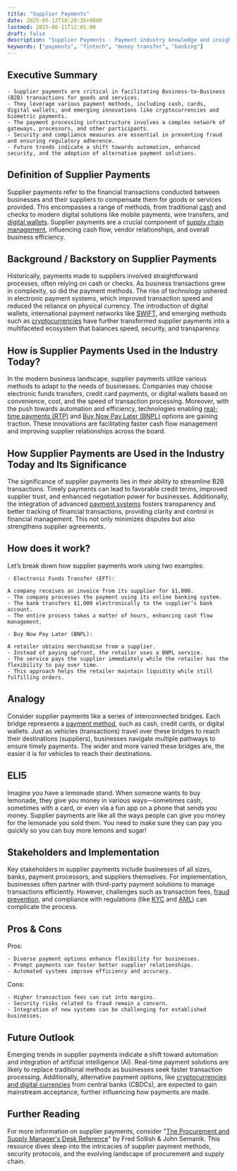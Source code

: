 ```yaml
---
title: "Supplier Payments"
date: 2025-05-12T18:28:35+0000
lastmod: 2025-08-11T12:01:00
draft: false
description: "Supplier Payments - Payment industry knowledge and insights"
keywords: ["payments", "fintech", "money transfer", "banking"]
---
```


## Executive Summary

 	- Supplier payments are critical in facilitating Business-to-Business (B2B) transactions for goods and services.
 	- They leverage various payment methods, including cash, cards, digital wallets, and emerging innovations like cryptocurrencies and biometric payments.
 	- The payment processing infrastructure involves a complex network of gateways, processors, and other participants.
 	- Security and compliance measures are essential in preventing fraud and ensuring regulatory adherence.
 	- Future trends indicate a shift towards automation, enhanced security, and the adoption of alternative payment solutions.

## Definition of Supplier Payments
Supplier payments refer to the financial transactions conducted between businesses and their suppliers to compensate them for goods or services provided. This encompasses a range of methods, from traditional [cash](https://faisalkhanllc.xyz/resources/payments-wiki/c/cash/) and checks to modern digital solutions like mobile payments, wire transfers, and [digital wallets](https://faisalkhanllc.xyz/resources/payments-wiki/d/digital-wallet/). Supplier payments are a crucial component of [supply chain management](https://faisalkhanllc.xyz/resources/payments-wiki/b/business-to-business-b2b/), influencing cash flow, vendor relationships, and overall business efficiency.
## Background / Backstory on Supplier Payments
Historically, payments made to suppliers involved straightforward processes, often relying on cash or checks. As business transactions grew in complexity, so did the payment methods. The rise of technology ushered in electronic payment systems, which improved transaction speed and reduced the reliance on physical currency. The introduction of digital wallets, international payment networks like [SWIFT](https://faisalkhanllc.xyz/resources/payments-wiki/s/society-for-worldwide-interbank-financial-telecommunication-swift/), and emerging methods such as [cryptocurrencies](https://faisalkhanllc.xyz/resources/payments-wiki/c/cryptocurrency/) have further transformed supplier payments into a multifaceted ecosystem that balances speed, security, and transparency.
## How is Supplier Payments Used in the Industry Today?
In the modern business landscape, supplier payments utilize various methods to adapt to the needs of businesses. Companies may choose electronic funds transfers, credit card payments, or digital wallets based on convenience, cost, and the speed of transaction processing. Moreover, with the push towards automation and efficiency, technologies enabling [real-time payments (RTP)](https://faisalkhanllc.xyz/resources/payments-wiki/r/real-time-payment-systems/) and [Buy Now Pay Later (BNPL)](https://faisalkhanllc.xyz/resources/payments-wiki/b/buy-now-pay-later-bnpl/) options are gaining traction. These innovations are facilitating faster cash flow management and improving supplier relationships across the board.
## How Supplier Payments are Used in the Industry Today and Its Significance
The significance of supplier payments lies in their ability to streamline B2B transactions. Timely payments can lead to favorable credit terms, improved supplier trust, and enhanced negotiation power for businesses. Additionally, the integration of advanced [payment systems](https://faisalkhanllc.xyz/resources/payments-wiki/p/payment-processor/) fosters transparency and better tracking of financial transactions, providing clarity and control in financial management. This not only minimizes disputes but also strengthens supplier agreements.
## How does it work?
Let’s break down how supplier payments work using two examples:

 	- Electronic Funds Transfer (EFT):

 	A company receives an invoice from its supplier for $1,000.
 	- The company processes the payment using its online banking system.
 	- The bank transfers $1,000 electronically to the supplier’s bank account.
 	- The entire process takes a matter of hours, enhancing cash flow management.

 	- Buy Now Pay Later (BNPL):

 	A retailer obtains merchandise from a supplier.
 	- Instead of paying upfront, the retailer uses a BNPL service.
 	- The service pays the supplier immediately while the retailer has the flexibility to pay over time.
 	- This approach helps the retailer maintain liquidity while still fulfilling orders.

## Analogy
Consider supplier payments like a series of interconnected bridges. Each bridge represents a [payment method](https://faisalkhanllc.xyz/resources/payments-wiki/a/alternative-payment-methods-apms/), such as cash, credit cards, or digital wallets. Just as vehicles (transactions) travel over these bridges to reach their destinations (suppliers), businesses navigate multiple pathways to ensure timely payments. The wider and more varied these bridges are, the easier it is for vehicles to reach their destinations.
## ELI5
Imagine you have a lemonade stand. When someone wants to buy lemonade, they give you money in various ways—sometimes cash, sometimes with a card, or even via a fun app on a phone that sends you money. Supplier payments are like all the ways people can give you money for the lemonade you sold them. You need to make sure they can pay you quickly so you can buy more lemons and sugar!
## Stakeholders and Implementation
Key stakeholders in supplier payments include businesses of all sizes, banks, payment processors, and suppliers themselves. For implementation, businesses often partner with third-party payment solutions to manage transactions efficiently. However, challenges such as transaction fees, [fraud prevention](https://faisalkhanllc.xyz/resources/payments-wiki/f/fraud/), and compliance with regulations (like [KYC](https://faisalkhanllc.xyz/resources/payments-wiki/k/know-your-customer-kyc/) and [AML](https://faisalkhanllc.xyz/resources/payments-wiki/a/aml-compliance/)) can complicate the process.
## Pros & Cons
Pros:

 	- Diverse payment options enhance flexibility for businesses.
 	- Prompt payments can foster better supplier relationships.
 	- Automated systems improve efficiency and accuracy.

Cons:

 	- Higher transaction fees can cut into margins.
 	- Security risks related to fraud remain a concern.
 	- Integration of new systems can be challenging for established businesses.

## Future Outlook
Emerging trends in supplier payments indicate a shift toward automation and integration of artificial intelligence (AI). Real-time payment solutions are likely to replace traditional methods as businesses seek faster transaction processing. Additionally, alternative payment options, like [cryptocurrencies and digital currencies](https://faisalkhanllc.xyz/resources/payments-wiki/b/blockchain/blockchain-payments/) from central banks (CBDCs), are expected to gain mainstream acceptance, further influencing how payments are made.
## Further Reading
For more information on supplier payments, consider "[The Procurement and Supply Manager's Desk Reference](https://www.goodreads.com/book/show/15025616-the-procurement-and-supply-manager-s-desk-reference)" by Fred Sollish & John Semanik. This resource dives deep into the intricacies of supplier payment methods, security protocols, and the evolving landscape of procurement and supply chain.